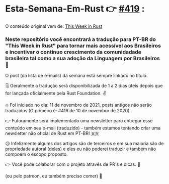 # Esta-Semana-Em-Rust 👉 [#419](https://github.com/luisvonmuller/Esta-Semana-Em-Rust/blob/main/%23419.md) :
O conteúdo original vem de: [This Week in Rust](https://this-week-in-rust.org/)

### Neste repositório você encontrará a tradução para PT-BR do "This Week in Rust" para tornar mais acessível aos Brasileiros e incentivar o contínuo crescimento da comunidadade brasileira tal como a sua adoção da Linguagem por Brasileiros 🦀

O post (da lista de e-mails) da semana está sempre linkado no título. 

🗓 Geralmente a tradução será disponibilizada de 1 a 2 dias úteis depois que for lançada oficialmente pela Rust Foundation. ✌️

🔥 Foi iniciado no dia: 11 de novembro de 2021, posts antigos não serão traduzidos (O primeiro é: #416 de 10 de novembro de 2020).

👉 Futuramente será implementado uma newsletter para entregar esse conteúdo em seu e-mail (traduzido) - também estamos tentando criar uma newsletter não oficial de Rust em PT-BR! 🇧🇷

😥 Infelizmente algums dos artigos são de terceiros e em sua maioria são de propriedade autoral (deles) e eles eu não poderei traduzir e também não compoem o escopo proposto.

👉 Você pode colaborar com o projeto através de PR's e dicas. 🥰

(ou pelo patreon, eu também preciso comer) 👀
